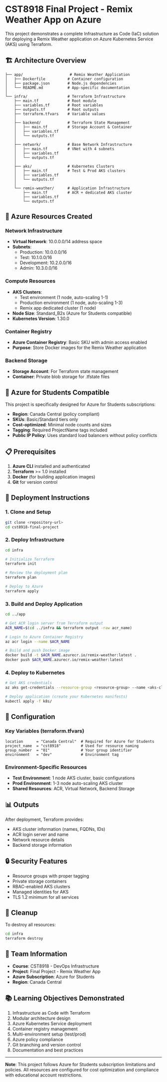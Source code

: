 # CST8918 Final Project - Remix Weather App on Azure

This project demonstrates a complete Infrastructure as Code (IaC) solution for deploying a Remix Weather application on Azure Kubernetes Service (AKS) using Terraform.

## 🏗️ Architecture Overview

```
├── app/                     # Remix Weather Application
│   ├── Dockerfile          # Container configuration
│   ├── package.json        # Node.js dependencies
│   └── README.md           # App-specific documentation
│
└── infra/                  # Terraform Infrastructure
    ├── main.tf             # Root module
    ├── variables.tf        # Root variables
    ├── outputs.tf          # Root outputs
    ├── terraform.tfvars    # Variable values
    │
    ├── backend/            # Terraform State Management
    │   ├── main.tf         # Storage Account & Container
    │   ├── variables.tf
    │   └── outputs.tf
    │
    ├── network/            # Base Network Infrastructure
    │   ├── main.tf         # VNet with 4 subnets
    │   ├── variables.tf
    │   └── outputs.tf
    │
    ├── aks/                # Kubernetes Clusters
    │   ├── main.tf         # Test & Prod AKS clusters
    │   ├── variables.tf
    │   └── outputs.tf
    │
    └── remix-weather/      # Application Infrastructure
        ├── main.tf         # ACR + dedicated AKS cluster
        ├── variables.tf
        └── outputs.tf
```

## 🚀 Azure Resources Created

### Network Infrastructure
- **Virtual Network**: 10.0.0.0/14 address space
- **Subnets**: 
  - Production: 10.0.0.0/16
  - Test: 10.1.0.0/16 
  - Development: 10.2.0.0/16
  - Admin: 10.3.0.0/16

### Compute Resources
- **AKS Clusters**: 
  - Test environment (1 node, auto-scaling 1-1)
  - Production environment (1 node, auto-scaling 1-3)
  - Remix app dedicated cluster (1 node)
- **Node Size**: Standard_B2s (Azure for Students compatible)
- **Kubernetes Version**: 1.30.0

### Container Registry
- **Azure Container Registry**: Basic SKU with admin access enabled
- **Purpose**: Store Docker images for the Remix Weather application

### Backend Storage
- **Storage Account**: For Terraform state management
- **Container**: Private blob storage for .tfstate files

## 🎯 Azure for Students Compatible

This project is specifically designed for Azure for Students subscriptions:

- **Region**: Canada Central (policy compliant)
- **SKUs**: Basic/Standard tiers only
- **Cost-optimized**: Minimal node counts and sizes
- **Tagging**: Required ProjectName tags included
- **Public IP Policy**: Uses standard load balancers without policy conflicts

## 📋 Prerequisites

1. **Azure CLI** installed and authenticated
2. **Terraform** >= 1.0 installed
3. **Docker** (for building application images)
5. **Git** for version control

## 🚀 Deployment Instructions

### 1. Clone and Setup
```bash
git clone <repository-url>
cd cst8918-final-project
```

### 2. Deploy Infrastructure
```bash
cd infra

# Initialize Terraform
terraform init

# Review the deployment plan
terraform plan

# Deploy to Azure
terraform apply
```

### 3. Build and Deploy Application
```bash
cd ../app

# Get ACR login server from Terraform output
ACR_NAME=$(cd ../infra && terraform output -raw acr_name)

# Login to Azure Container Registry
az acr login --name $ACR_NAME

# Build and push Docker image
docker build -t $ACR_NAME.azurecr.io/remix-weather:latest .
docker push $ACR_NAME.azurecr.io/remix-weather:latest
```

### 4. Deploy to Kubernetes
```bash
# Get AKS credentials
az aks get-credentials --resource-group <resource-group> --name <aks-cluster-name>

# Deploy application (create your Kubernetes manifests)
kubectl apply -f k8s/
```

## 🔧 Configuration

### Key Variables (terraform.tfvars)
```hcl
location      = "Canada Central"  # Required for Azure for Students
project_name  = "cst8918"         # Used for resource naming
group_number  = "01"              # Your group identifier
environment   = "dev"             # Environment tag
```

### Environment-Specific Resources
- **Test Environment**: 1 node AKS cluster, basic configurations
- **Prod Environment**: 1-3 node auto-scaling AKS cluster
- **Shared Resources**: ACR, Virtual Network, Backend Storage

## 📊 Outputs

After deployment, Terraform provides:
- AKS cluster information (names, FQDNs, IDs)
- ACR login server and name
- Network resource details
- Backend storage information

## 🔒 Security Features

- Resource groups with proper tagging
- Private storage containers
- RBAC-enabled AKS clusters
- Managed identities for AKS
- TLS 1.2 minimum for all services

## 🧹 Cleanup

To destroy all resources:
```bash
cd infra
terraform destroy
```

## 👥 Team Information

- **Course**: CST8918 - DevOps Infrastructure
- **Project**: Final Project - Remix Weather App
- **Azure Subscription**: Azure for Students
- **Region**: Canada Central

## 📚 Learning Objectives Demonstrated

1.  Infrastructure as Code with Terraform
2.  Modular architecture design
3.  Azure Kubernetes Service deployment
4.  Container registry management
5.  Multi-environment setup (test/prod)
6.  Azure policy compliance
7. Git branching and version control
8.  Documentation and best practices

---

**Note**: This project follows Azure for Students subscription limitations and policies. All resources are configured for cost optimization and compliance with educational account restrictions.
